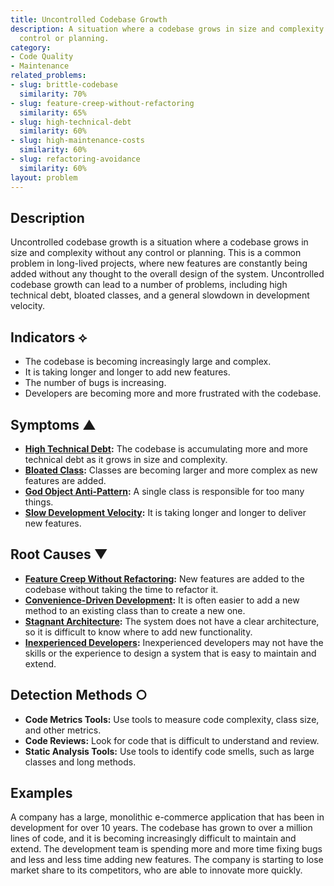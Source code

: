 ```yaml
---
title: Uncontrolled Codebase Growth
description: A situation where a codebase grows in size and complexity without any
  control or planning.
category:
- Code Quality
- Maintenance
related_problems:
- slug: brittle-codebase
  similarity: 70%
- slug: feature-creep-without-refactoring
  similarity: 65%
- slug: high-technical-debt
  similarity: 60%
- slug: high-maintenance-costs
  similarity: 60%
- slug: refactoring-avoidance
  similarity: 60%
layout: problem
---
```


## Description
Uncontrolled codebase growth is a situation where a codebase grows in size and complexity without any control or planning. This is a common problem in long-lived projects, where new features are constantly being added without any thought to the overall design of the system. Uncontrolled codebase growth can lead to a number of problems, including high technical debt, bloated classes, and a general slowdown in development velocity.

## Indicators ⟡
- The codebase is becoming increasingly large and complex.
- It is taking longer and longer to add new features.
- The number of bugs is increasing.
- Developers are becoming more and more frustrated with the codebase.

## Symptoms ▲
- **[High Technical Debt](high-technical-debt.md):** The codebase is accumulating more and more technical debt as it grows in size and complexity.
- **[Bloated Class](bloated-class.md):** Classes are becoming larger and more complex as new features are added.
- **[God Object Anti-Pattern](god-object-anti-pattern.md):** A single class is responsible for too many things.
- **[Slow Development Velocity](slow-development-velocity.md):** It is taking longer and longer to deliver new features.

## Root Causes ▼
- **[Feature Creep Without Refactoring](feature-creep-without-refactoring.md):** New features are added to the codebase without taking the time to refactor it.
- **[Convenience-Driven Development](convenience-driven-development.md):** It is often easier to add a new method to an existing class than to create a new one.
- **[Stagnant Architecture](stagnant-architecture.md):** The system does not have a clear architecture, so it is difficult to know where to add new functionality.
- **[Inexperienced Developers](inexperienced-developers.md):** Inexperienced developers may not have the skills or the experience to design a system that is easy to maintain and extend.

## Detection Methods ○
- **Code Metrics Tools:** Use tools to measure code complexity, class size, and other metrics.
- **Code Reviews:** Look for code that is difficult to understand and review.
- **Static Analysis Tools:** Use tools to identify code smells, such as large classes and long methods.

## Examples
A company has a large, monolithic e-commerce application that has been in development for over 10 years. The codebase has grown to over a million lines of code, and it is becoming increasingly difficult to maintain and extend. The development team is spending more and more time fixing bugs and less and less time adding new features. The company is starting to lose market share to its competitors, who are able to innovate more quickly.
